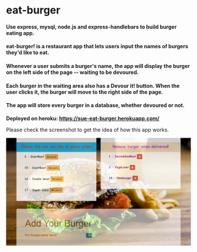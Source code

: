 # eat-burger
#### Use express, mysql, node.js and express-handlebars to build burger eating app. ####

#### eat-burger! is a restaurant app that lets users input the names of burgers they'd like to eat. ####

#### Whenever a user submits a burger's name, the app will display the burger on the left side of the page -- waiting to be devoured. ####

#### Each burger in the waiting area also has a Devour it! button. When the user clicks it, the burger will move to the right side of the page. ####

#### The app will store every burger in a database, whether devoured or not. ####

**Deployed on heroku: https://sue-eat-burger.herokuapp.com/**

Please check the screenshot to get the idea of how this app works.

![screenshot](public/assets/image/ssh1.png)

